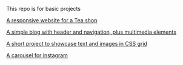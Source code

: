 This repo is for basic projects

[A responsive website for a Tea shop](https://nuke7.github.io/CA-projects/TeaCozy/)

[A simple blog with header and navigation, plus multimedia elements](https://nuke7.github.io/CA-projects/SimpleBlog/)

[A short project to showcase text and images in CSS grid](https://nuke7.github.io/CA-projects/grid-css/)

[A carousel for instagram](https://nuke7.github.io/CA-projects/carousel)
